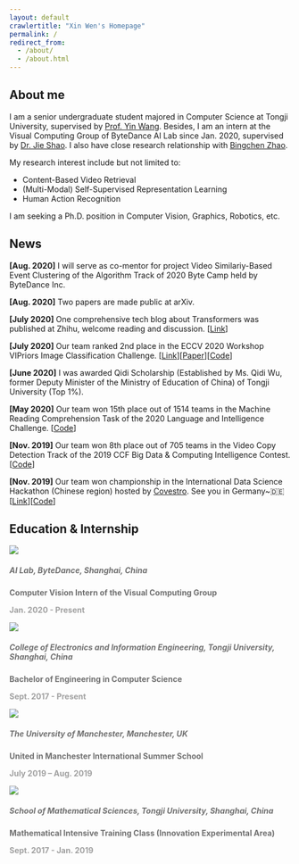 ```yaml
---
layout: default
crawlertitle: "Xin Wen's Homepage"
permalink: /
redirect_from:
  - /about/
  - /about.html
---
```


## About me

I am a senior undergraduate student majored in Computer Science at Tongji University, supervised by [Prof. Yin Wang](http://web.eecs.umich.edu/~yinw/).
Besides, I am an intern at the Visual Computing Group of ByteDance AI Lab since Jan. 2020, supervised by [Dr. Jie Shao](https://www.linkedin.com/in/jieshao/). I also have close research relationship with [Bingchen Zhao](http://info.zhaobc.me/).

My research interest include but not limited to:

- Content-Based Video Retrieval
- (Multi-Modal) Self-Supervised Representation Learning
- Human Action Recognition

I am seeking a Ph.D. position in Computer Vision, Graphics, Robotics, etc.

## News

**[Aug. 2020]** I will serve as co-mentor for project Video Similariy-Based Event Clustering of the Algorithm Track of 2020 Byte Camp held by ByteDance Inc.

**[Aug. 2020]** Two papers are made public at arXiv.

**[July 2020]** One comprehensive tech blog about Transformers was published at Zhihu, welcome reading and discussion. \[[Link](https://zhuanlan.zhihu.com/p/164568326)\]

**[July 2020]** Our team ranked 2nd place in the ECCV 2020 Workshop VIPriors Image Classification Challenge. \[[Link](https://vipriors.github.io/challenges/#final-rankings)\]\[[Paper](https://arxiv.org/abs/2008.00261)\]\[[Code](https://github.com/DTennant/distill_visual_priors)\]

**[June 2020]** I was awarded Qidi Scholarship (Established by Ms. Qidi Wu, former Deputy Minister of the Ministry of Education of China) of Tongji University (Top 1%).

**[May 2020]** Our team won 15th place out of 1514 teams in the Machine Reading Comprehension Task of the 2020 Language and Intelligence Challenge. \[[Code](https://github.com/xwen99/DuReader-Robust-With-Paddlehub)\]

**[Nov. 2019]** Our team won 8th place out of 705 teams in the Video Copy Detection Track of the 2019 CCF Big Data & Computing Intelligence Contest. \[[Code](https://github.com/xwen99/CCF-BDCI-VideoCopyDetection)\]

**[Nov. 2019]** Our team won championship in the International Data Science Hackathon (Chinese region) hosted by [Covestro](https://www.covestro.com/en). See you in Germany~🇩🇪\[[Link](https://www.linkedin.com/feed/update/urn:li:activity:6599863028911575040/)\]\[[Code](https://github.com/ganler/ParticleFormationChampionSolution-TJ)\]

## Education & Internship

<link rel="stylesheet" href="/assets/css/education.css">
<div class="education">
  <div class="left"><img src="{{ site.images | relative_url }}/edu/lab.png"></div>
  <div class="right"><h5 style="color:#707070">AI Lab, ByteDance, Shanghai, China</h5>
    <a class="author"><b style="color:#707070">Computer Vision Intern of the Visual Computing Group</b></a>
    <p class="venue"><b style="color:#A0A0A0">Jan. 2020 - Present</b></p>
  </div>
</div>
<div class="education">
  <div class="left"><img src="{{ site.images | relative_url }}/edu/tongji.png"></div>
  <div class="right"><h5 style="color:#707070">College of Electronics and Information Engineering, Tongji University, Shanghai, China</h5>
    <a class="author"><b style="color:#707070">Bachelor of Engineering in Computer Science</b></a>
    <p class="venue"><b style="color:#A0A0A0">Sept. 2017 - Present</b></p>
  </div>
</div>
<div class="education">
  <div class="left"><img src="{{ site.images | relative_url }}/edu/manchester.jpeg"></div>
  <div class="right"><h5 style="color:#707070">The University of Manchester, Manchester, UK</h5>
    <a class="author"><b style="color:#707070">United in Manchester International Summer School</b></a>
    <p class="venue"><b style="color:#A0A0A0">July 2019 – Aug. 2019</b></p>
  </div>
</div>
<div class="education">
  <div class="left"><img src="{{ site.images | relative_url }}/edu/tongji.png"></div>
  <div class="right"><h5 style="color:#707070">School of Mathematical Sciences, Tongji University, Shanghai, China</h5>
    <a class="author"><b style="color:#707070">Mathematical Intensive Training Class (Innovation Experimental Area)</b></a>
    <p class="venue"><b style="color:#A0A0A0">Sept. 2017 - Jan. 2019</b></p>
  </div>
</div>
